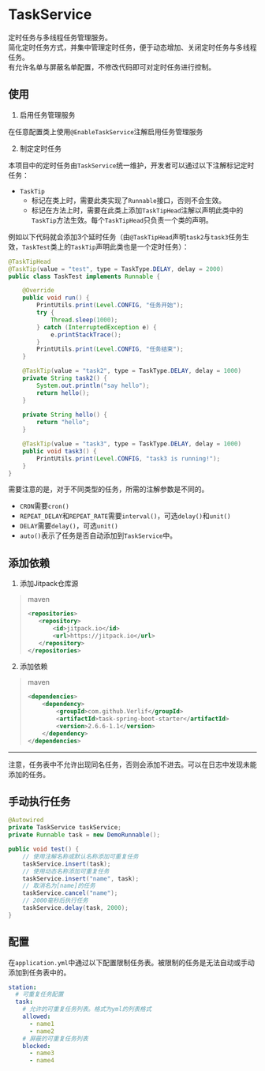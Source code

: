 # TaskService

定时任务与多线程任务管理服务。  
简化定时任务方式，并集中管理定时任务，便于动态增加、关闭定时任务与多线程任务。  
有允许名单与屏蔽名单配置，不修改代码即可对定时任务进行控制。

## 使用

1. 启用任务管理服务

在任意配置类上使用`@EnableTaskService`注解启用任务管理服务

2. 制定定时任务

本项目中的定时任务由`TaskService`统一维护，开发者可以通过以下注解标记定时任务：
- `TaskTip`
  - 标记在类上时，需要此类实现了`Runnable`接口，否则不会生效。
  - 标记在方法上时，需要在此类上添加`TaskTipHead`注解以声明此类中的`TaskTip`方法生效。每个`TaskTipHead`只负责一个类的声明。

例如以下代码就会添加3个延时任务（由`@TaskTipHead`声明`task2`与`task3`任务生效，`TaskTest`类上的`TaskTip`声明此类也是一个定时任务）：

```java
@TaskTipHead
@TaskTip(value = "test", type = TaskType.DELAY, delay = 2000)
public class TaskTest implements Runnable {

    @Override
    public void run() {
        PrintUtils.print(Level.CONFIG, "任务开始");
        try {
            Thread.sleep(1000);
        } catch (InterruptedException e) {
            e.printStackTrace();
        }
        PrintUtils.print(Level.CONFIG, "任务结束");
    }

    @TaskTip(value = "task2", type = TaskType.DELAY, delay = 1000)
    private String task2() {
        System.out.println("say hello");
        return hello();
    }
    
    private String hello() {
        return "hello";
    }

    @TaskTip(value = "task3", type = TaskType.DELAY, delay = 1000)
    public void task3() {
        PrintUtils.print(Level.CONFIG, "task3 is running!");
    }
}
```

需要注意的是，对于不同类型的任务，所需的注解参数是不同的。
- `CRON`需要`cron()`
- `REPEAT_DELAY`和`REPEAT_RATE`需要`interval()`，可选`delay()`和`unit()`
- `DELAY`需要`delay()`，可选`unit()`
- `auto()`表示了任务是否自动添加到`TaskService`中。

## 添加依赖

1. 添加Jitpack仓库源

> maven
> ```xml
> <repositories>
>    <repository>
>        <id>jitpack.io</id>
>        <url>https://jitpack.io</url>
>    </repository>
> </repositories>
> ```

2. 添加依赖

> maven
> ```xml
> <dependencies>
>     <dependency>
>         <groupId>com.github.Verlif</groupId>
>         <artifactId>task-spring-boot-starter</artifactId>
>         <version>2.6.6-1.1</version>
>     </dependency>
> </dependencies>
> ```

------

注意，任务表中不允许出现同名任务，否则会添加不进去。可以在日志中发现未能添加的任务。

## 手动执行任务

```java
@Autowired
private TaskService taskService;
private Runnable task = new DemoRunnable();

public void test() {
    // 使用注解名称或默认名称添加可重复任务
    taskService.insert(task);
    // 使用动态名称添加可重复任务
    taskService.insert("name", task);
    // 取消名为[name]的任务
    taskService.cancel("name");
    // 2000毫秒后执行任务
    taskService.delay(task, 2000);
}
```

## 配置
在`application.yml`中通过以下配置限制任务表。被限制的任务是无法自动或手动添加到任务表中的。
```yaml
station:
  # 可重复任务配置
  task:
    # 允许的可重复任务列表。格式为yml的列表格式
    allowed:
      - name1
      - name2
    # 屏蔽的可重复任务列表
    blocked:
      - name3
      - name4
```
